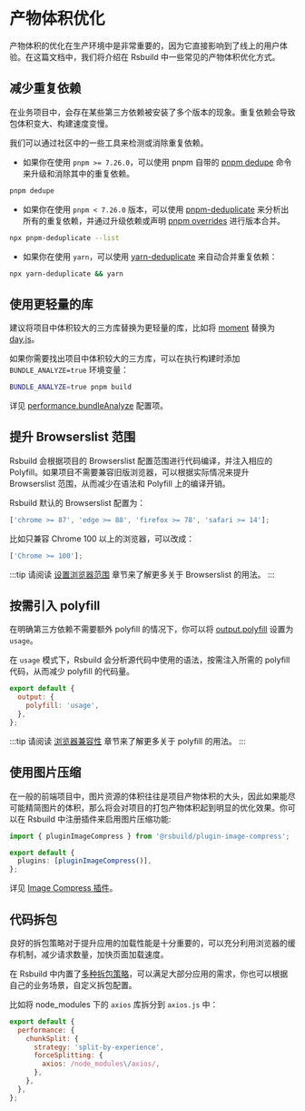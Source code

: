 # 产物体积优化

产物体积的优化在生产环境中是非常重要的，因为它直接影响到了线上的用户体验。在这篇文档中，我们将介绍在 Rsbuild 中一些常见的产物体积优化方式。

## 减少重复依赖

在业务项目中，会存在某些第三方依赖被安装了多个版本的现象。重复依赖会导致包体积变大、构建速度变慢。

我们可以通过社区中的一些工具来检测或消除重复依赖。

- 如果你在使用 `pnpm >= 7.26.0`，可以使用 pnpm 自带的 [pnpm dedupe](https://pnpm.io/cli/dedupe) 命令来升级和消除其中的重复依赖。

```bash
pnpm dedupe
```

- 如果你在使用 `pnpm < 7.26.0` 版本，可以使用 [pnpm-deduplicate](https://github.com/ocavue/pnpm-deduplicate) 来分析出所有的重复依赖，并通过升级依赖或声明 [pnpm overrides](https://pnpm.io/package_json#pnpmoverrides) 进行版本合并。

```bash
npx pnpm-deduplicate --list
```

- 如果你在使用 `yarn`，可以使用 [yarn-deduplicate](https://github.com/scinos/yarn-deduplicate) 来自动合并重复依赖：

```bash
npx yarn-deduplicate && yarn
```

## 使用更轻量的库

建议将项目中体积较大的三方库替换为更轻量的库，比如将 [moment](https://momentjs.com/) 替换为 [day.js](https://day.js.org/)。

如果你需要找出项目中体积较大的三方库，可以在执行构建时添加 `BUNDLE_ANALYZE=true` 环境变量：

```bash
BUNDLE_ANALYZE=true pnpm build
```

详见 [performance.bundleAnalyze](/config/performance/bundle-analyze) 配置项。

## 提升 Browserslist 范围

Rsbuild 会根据项目的 Browserslist 配置范围进行代码编译，并注入相应的 Polyfill。如果项目不需要兼容旧版浏览器，可以根据实际情况来提升 Browserslist 范围，从而减少在语法和 Polyfill 上的编译开销。

Rsbuild 默认的 Browserslist 配置为：

```js
['chrome >= 87', 'edge >= 88', 'firefox >= 78', 'safari >= 14'];
```

比如只兼容 Chrome 100 以上的浏览器，可以改成：

```js
['Chrome >= 100'];
```

:::tip
请阅读 [设置浏览器范围](/guide/advanced/browserslist) 章节来了解更多关于 Browserslist 的用法。
:::

## 按需引入 polyfill

在明确第三方依赖不需要额外 polyfill 的情况下，你可以将 [output.polyfill](/config/output/polyfill) 设置为 `usage`。

在 `usage` 模式下，Rsbuild 会分析源代码中使用的语法，按需注入所需的 polyfill 代码，从而减少 polyfill 的代码量。

```js
export default {
  output: {
    polyfill: 'usage',
  },
};
```

:::tip
请阅读 [浏览器兼容性](/guide/advanced/browser-compatibility) 章节来了解更多关于 polyfill 的用法。
:::

## 使用图片压缩

在一般的前端项目中，图片资源的体积往往是项目产物体积的大头，因此如果能尽可能精简图片的体积，那么将会对项目的打包产物体积起到明显的优化效果。你可以在 Rsbuild 中注册插件来启用图片压缩功能:

```ts title="rsbuild.config.ts"
import { pluginImageCompress } from '@rsbuild/plugin-image-compress';

export default {
  plugins: [pluginImageCompress()],
};
```

详见 [Image Compress 插件](/plugins/list/plugin-image-compress)。

## 代码拆包

良好的拆包策略对于提升应用的加载性能是十分重要的，可以充分利用浏览器的缓存机制，减少请求数量，加快页面加载速度。

在 Rsbuild 中内置了[多种拆包策略](/guide/optimization/split-chunk)，可以满足大部分应用的需求，你也可以根据自己的业务场景，自定义拆包配置。

比如将 node_modules 下的 `axios` 库拆分到 `axios.js` 中：

```js
export default {
  performance: {
    chunkSplit: {
      strategy: 'split-by-experience',
      forceSplitting: {
        axios: /node_modules\/axios/,
      },
    },
  },
};
```
